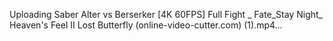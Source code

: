 Uploading Saber Alter vs Berserker [4K 60FPS] Full Fight _ Fate_Stay Night_ Heaven's Feel II Lost Butterfly (online-video-cutter.com) (1).mp4…

